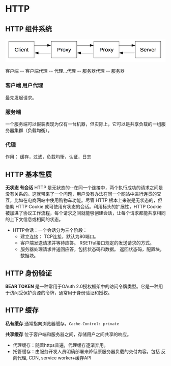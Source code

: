 # HTTP

## HTTP 组件系统

![HTTP 组件](images/http-compoent.png)

客户端 -- 客户端代理 -- 代理...代理 -- 服务器代理 -- 服务器

### 客户端 用户代理

最先发起请求。

### 服务端

一个服务端可以假装表现为仅有一台机器，但实际上，它可以是共享负载的一组服务器集群（负载均衡）。

### 代理

作用： 缓存，过滤，负载均衡，认证，日志

## HTTP 基本性质

**无状态 有会话** HTTP 是无状态的--在同一个连接中，两个执行成功的请求之间是没有关系的。这就带来了一个问题，用户没有办法在同一个网站中进行连贯的交互，比如在电商网站中使用购物车功能。尽管 HTTP 根本上来说是无状态的，但借助 HTTP Cookie 就可使用有状态的会话。利用标头的扩展性，HTTP Cookie 被加进了协议工作流程，每个请求之间就能够创建会话，让每个请求都能共享相同的上下文信息或相同的状态。

- HTTP会话：一个会话分为三个阶段：
  - 建立连接：
   TCP连接，默认为80端口。
  - 客户端发送请求并等待应答。
   RSETful接口规定的发送请求的方式。
  - 服务器处理请求并送回应答，包括状态码和数据。
   返回状态码，配置块，数据块。

## HTTP 身份验证

**BEAR TOKEN** 是一种常用于OAuth 2.0授权框架中的访问令牌类型。它是一种用于访问受保护资源的令牌，通常用于身份验证和授权。

## HTTP 缓存

**私有缓存**  通常指向浏览器缓存。`Cache-Control: private`

**共享缓存** 位于客户端和服务器之间，存储用户之间共享的响应。

- 代理缓存：随着https普遍，代理缓存逐渐弃用。
- 托管缓存：由服务开发人员明确部署来降低原服务器负载的交付内容。包括 反向代理, CDN, service worker+缓存API
